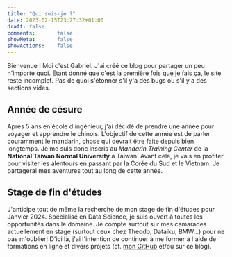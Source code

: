```yaml
---
title: "Qui suis-je ?"
date: 2023-02-15T23:27:32+01:00
draft: false
comments:       false
showMeta:       false
showActions:    false
---
```


Bienvenue ! Moi c'est Gabriel. J'ai créé ce blog pour partager un peu n'importe quoi. Etant donné que c'est la première fois que je fais ça, le site reste incomplet. Pas de quoi s'étonner s'il y'a des bugs ou s'il y a des sections vides.

## **Année de césure**

 Après 5 ans en école d'ingénieur, j'ai décidé de prendre une année pour voyager et apprendre le chinois. L'objectif de cette année est de parler couramment le mandarin, chose qui devrait être faite depuis bien longtemps. Je me suis donc inscris au *Mandarin Training Center* de la **National Taiwan Normal University** à Taïwan. Avant cela, je vais en profiter pour visiter les alentours en passant par la Corée du Sud et le Vietnam. Je partagerai mes aventures tout au long de cette année. 

## **Stage de fin d'études**
J'anticipe tout de même la recherche de mon stage de fin d'études pour Janvier 2024. Spécialisé en Data Science, je suis ouvert à toutes les opportunités dans le domaine. Je compte surtout sur mes camarades actuellement en stage (surtout ceux chez Theodo, Dataiku, BMW...) pour ne pas m'oublier! D'ici là, j'ai l'intention de continuer à me former à l'aide de formations en ligne et divers projets (cf. [mon GitHub](https://github.com/gabrieltruong) et/ou sur ce blog).